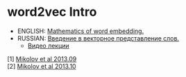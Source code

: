 # word2vec Intro

* ENGLISH: [Mathematics of word embedding.](w2v_VTECH_20211117.md)
* RUSSIAN: [Введение в векторное представление слов.](w2v_sch131.md)
  * [Видео лекции](https://www.youtube.com/watch?v=8BHJCK2-2ek)

 [1] [Mikolov et al 2013.09](https://arxiv.org/pdf/1301.3781.pdf)<br>
 [2] [Mikolov et al 2013.10](https://arxiv.org/pdf/1310.4546.pdf)
